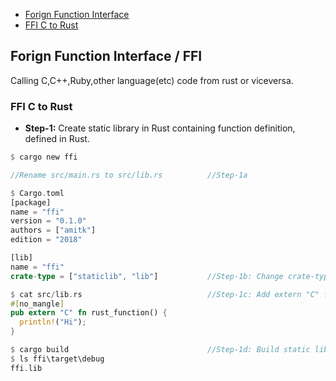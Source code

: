 - [Forign Function Interface](#ffi)
- [FFI C to Rust](#c2r)

<a name=ffi></a>
## Forign Function Interface / FFI
Calling C,C++,Ruby,other language(etc) code from rust or viceversa.

<a name=c2r></a>
### FFI C to Rust
- **Step-1:** Create static library in Rust containing function definition, defined in Rust.
```rs
$ cargo new ffi

//Rename src/main.rs to src/lib.rs          //Step-1a

$ Cargo.toml
[package]
name = "ffi"
version = "0.1.0"
authors = ["amitk"]
edition = "2018"

[lib]
name = "ffi"
crate-type = ["staticlib", "lib"]           //Step-1b: Change crate-type

$ cat src/lib.rs                            //Step-1c: Add extern "C" function in rust
#[no_mangle]
pub extern "C" fn rust_function() {
  println!("Hi");
}

$ cargo build                               //Step-1d: Build static library.
$ ls ffi\target\debug
ffi.lib
```

